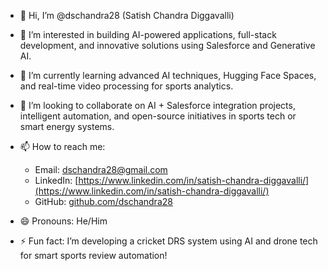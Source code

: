 - 👋 Hi, I’m @dschandra28 (Satish Chandra Diggavalli)  
- 👀 I’m interested in building AI-powered applications, full-stack development, and innovative solutions using Salesforce and Generative AI.  
- 🌱 I’m currently learning advanced AI techniques, Hugging Face Spaces, and real-time video processing for sports analytics.  
- 💞️ I’m looking to collaborate on AI + Salesforce integration projects, intelligent automation, and open-source initiatives in sports tech or smart energy systems.  
- 📫 How to reach me:  
  - Email: dschandra28@gmail.com  
  - LinkedIn: [https://www.linkedin.com/in/satish-chandra-diggavalli/](https://www.linkedin.com/in/satish-chandra-diggavalli/)  
  - GitHub: [github.com/dschandra28](https://github.com/dschandra28)  

- 😄 Pronouns: He/Him  
- ⚡ Fun fact: I’m developing a cricket DRS system using AI and drone tech for smart sports review automation!

